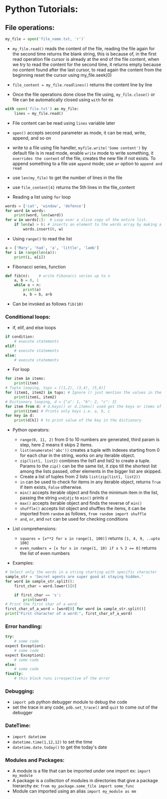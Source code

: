 # Python Tutorials:

## File operations:

```python
my_file = open('file_name.txt, 'r')`
```
- `my_file.read()` reads the content of the file, reading the file again for the second time returns the blank string, this is because of, in the first read operation file cursor is already at the end of the file content, when we try to read the content for the second time, it returns empty because no content found after the last cursor, to read again the content from the beginning reset the cursor using my_file.seek(0)

- `file_content = my_file.readlines()`  returns the content line by line

- Once the file operations done close the file using, `my_file.close()` or file can be automatically closed using `with` for ex
```python
with open('file.txt') as my_file:
    lines = my_file.read()
```
- File content can be read using `lines` variable later
- `open()` accepts second parameter as mode, it can be read, write, append, and so on
- write to a file using file handler, `myfile.write('Some content')` by default file is in read mode, enable `write` mode to write something, it `overrides the content` of the file, creates the new file if not exists. To append something to a file use `append` mode;
use `a+` option to `append and read`
- use `len(my_file)` to get the number of lines in the file
- use `file_content[4]` returns the 5th lines in the file_content

- Reading a list using `for` loop
```python
words = ['cat', 'window', 'defence']
for word in words:
    print(word, len(word))
for w in words[:]:  # Loop over a slice copy of the entire list.
    if len(w) > 6: # inserts an element to the words array by making a copy
        words.insert(0, w)
```

- Using `range()` to read the list
```python
a = ['Mary', 'had', 'a', 'little', 'lamb']
for i in range(len(a)):
    print(i, a[i])
```

- Fibonacci series, function
```python
def fib(n):    # write Fibonacci series up to n
    a, b = 0, 1
    while a < n:
        print(a)
        a, b = b, a+b
```
  - Can be invoked as follows `fib(10)`

### Conditional loops:
- if, elif, and else loops
```python
if condition:
    # execute statements
elif:
    # execute statements
else:
    # execute statements
```
- For loop
```python
for item in items:
    print(item)
# Tuple looping, tups = [(1,2), (3,4), (5,6)]
for (item1, item2) in tups: # Ignore () just mention the values in the tuples
    print(item1, item2)
# Dictionary looping, d = {"a": 1, "b": 2, "c": 3}
for item from d: # d.keys() or d.items() used get the keys or items of the dictionary
    print(item) # Prints only keys i.e. a, b, c
for key in d:
    print(d[k]) # to print value of the key in the dictionary
```
- Python operators:

  - `range(0, 11, 2)` from 0 to 10 numbers are generated, third param is step, here 2 means it skips 2 items.
  - `list(enumerate('abc'))` creates a tuple with indexes starting from 0 for each char in the string, works on any iterable object.
  - `zip(list1, list2)` combines the list1 and list2 to create a tuple. Params to the `zip()` can be the same list, it zips till the shortest list among the lists passed, other elements in the bigger list are skipped.
  - Create a list of tuples from 2 lists `list(zip(list1, list2))`
  - `in` can be used to check for items in any iterable object, returns `True` if item exists, `False` otherwise.
  - `min()` accepts iterable object and finds the minimum item in the list, passing the string `vndjdjz` to `min()` prints `d`
  - `max()` accepts iterable object and finds the reverse of `min()`
  - `shuffle()` accepts list object and shuffles the items, it can be imported from `random` as follows, `from random import shuffle`
  - `and`, `or`, and `not` can be used for checking conditions


- List comprehensions:

  - `squares = [x**2 for x in range(1, 100)]` returns `[1, 4, 9, ..upto 100]`
  - `even_numbers = [x for x in range(1, 10) if x % 2 == 0]` returns the list of even numbers

- Examples:
```python
# Select only the words in a string starting with specific character
sample_str = 'Secret agents are super good at staying hidden.'
for word in sample_str.split():
    first_char = word.lower()[0]

    if first_char == 's':
        print(word)
# Print the first char of a word
first_char_of_a_word = [word[0] for word in sample_str.split()]
print("First character of a word:", first_char_of_a_word)
```

### Error handling:
```python
try:
    # some code
expect Exception1:
    # some code
expect Exception2:
    # some code
else:
    # some code
finally:
    # this block runs irrespective of the error
```

### Debugging:
- `import pdb` python debugger module to debug the code
- set the trace in any code, `pdb.set_trace()` and `quit` to come out of the debugger

### DateTime:
- `import datetime`
- `datetime.time(1,12,12)` to set the time
- `datetime.date.today()` to get the today's date

### Modules and Packages:
- A module  is a file that can be imported under one import ex: `import my_module`
- A package is a collection of modules in directories  that  give a package hierarchy ex: `from my_package.some_file import some_func`
- Module can imported using an alias `import my_module as mm` 
